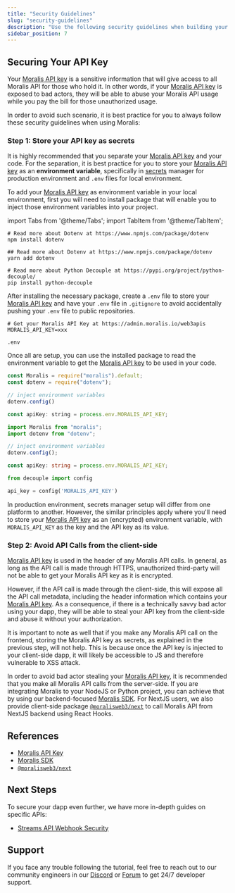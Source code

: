 ```yaml
---
title: "Security Guidelines"
slug: "security-guidelines"
description: "Use the following security guidelines when building your dapp to keep it secure."
sidebar_position: 7
---
```

## Securing Your API Key

Your [Moralis API key](/web3-data-api/get-your-api-key) is a sensitive information that will give access to all Moralis API for those who hold it. In other words, if your [Moralis API key](/web3-data-api/get-your-api-key) is exposed to bad actors, they will be able to abuse your Moralis API usage while you pay the bill for those unauthorized usage.

In order to avoid such scenario, it is best practice for you to always follow these security guidelines when using Moralis:

### Step 1: Store your API key as secrets

It is highly recommended that you separate your [Moralis API key](/web3-data-api/get-your-api-key) and your code. For the separation, it is best practice for you to store your [Moralis API key](/web3-data-api/get-your-api-key) as an **environment variable**, specifically in [secrets](https://docs.github.com/en/actions/security-guides/encrypted-secrets) manager for production environment and `.env` files for local environment.

To add your [Moralis API key](/web3-data-api/get-your-api-key) as environment variable in your local environment, first you will need to install package that will enable you to inject those environment variables into your project.

import Tabs from '@theme/Tabs';
import TabItem from '@theme/TabItem';

<Tabs>
  <TabItem value="npm" label="npm" default>

```shell
# Read more about Dotenv at https://www.npmjs.com/package/dotenv
npm install dotenv
```

</TabItem>
<TabItem value="yarn" label="Yarn">

```shell
## Read more about Dotenv at https://www.npmjs.com/package/dotenv
yarn add dotenv
```

</TabItem>
<TabItem value="pip" label="pip">

```shell
# Read more about Python Decouple at https://pypi.org/project/python-decouple/
pip install python-decouple
```

</TabItem>
</Tabs>

After installing the necessary package, create a `.env` file to store your [Moralis API key](/web3-data-api/get-your-api-key) and have your `.env` file in `.gitignore` to avoid accidentally pushing your `.env` file to public repositories.


<Tabs>
  <TabItem value="env" label=".env" default>

```shell .env
# Get your Moralis API Key at https://admin.moralis.io/web3apis
MORALIS_API_KEY=xxx
```

</TabItem>
<TabItem value="gitignore" label=".gitignore">

```Text .gitignore
.env
```

</TabItem>
</Tabs>

Once all are setup, you can use the installed package to read the environment variable to get the [Moralis API key](/web3-data-api/get-your-api-key) to be used in your code.

<Tabs groupId="programming-language">
  <TabItem value="javascript" label="index.js (JavaScript)" default>

```javascript index.js
const Moralis = require("moralis").default;
const dotenv = require("dotenv");

// inject environment variables
dotenv.config()

const apiKey: string = process.env.MORALIS_API_KEY;
```

</TabItem>
<TabItem value="typescript" label="index.ts (TypeScript)">

```typescript index.ts
import Moralis from "moralis";
import dotenv from "dotenv";

// inject environment variables
dotenv.config();

const apiKey: string = process.env.MORALIS_API_KEY;
```

</TabItem>
<TabItem value="python" label="index.py (Python)">

```python index.py
from decouple import config

api_key = config('MORALIS_API_KEY')
```

</TabItem>
</Tabs>

In production environment, secrets manager setup will differ from one platform to another. However, the similar principles apply where you'll need to store your [Moralis API key](/web3-data-api/get-your-api-key) as an (encrypted) environment variable, with `MORALIS_API_KEY` as the key and the API key as its value.

### Step 2: Avoid API Calls from the client-side

[Moralis API key](/web3-data-api/get-your-api-key) is used in the header of any Moralis API calls. In general, as long as the API call is made through HTTPS, unauthorized third-party will not be able to get your Moralis API key as it is encrypted.

However, if the API call is made through the client-side, this will expose all the API call metadata, including the header information which contains your [Moralis API key](/web3-data-api/get-your-api-key). As a consequence, if there is a technically savvy bad actor using your dapp, they will be able to steal your API key from the client-side and abuse it without your authorization.

It is important to note as well that if you make any Moralis API call on the frontend, storing the Moralis API key as secrets, as explained in the previous step, will not help. This is because once the API key is injected to your client-side dapp, it will likely be accessible to JS and therefore vulnerable to XSS attack.

In order to avoid bad actor stealing your [Moralis API key](/web3-data-api/get-your-api-key), it is recommended that you make all Moralis API calls from the server-side. If you are integrating Moralis to your NodeJS or Python project, you can achieve that by using our backend-focused [Moralis SDK](/web3-data-api/moralis-sdk). For NextJS users, we also provide client-side package [`@moralisweb3/next`](https://github.com/MoralisWeb3/Moralis-JS-SDK/tree/main/packages/next) to call Moralis API from NextJS backend using React Hooks.

## References

- [Moralis API Key](/web3-data-api/get-your-api-key)
- [Moralis SDK](/web3-data-api/moralis-sdk)
- [`@moralisweb3/next`](https://github.com/MoralisWeb3/Moralis-JS-SDK/tree/main/packages/next)

## Next Steps

To secure your dapp even further, we have more in-depth guides on specific APIs:

- [Streams API Webhook Security](/streams-api/webhook-security)

## Support

If you face any trouble following the tutorial, feel free to reach out to our community engineers in our [Discord](https://moralis.io/discord) or [Forum](https://forum.moralis.io) to get 24/7 developer support.